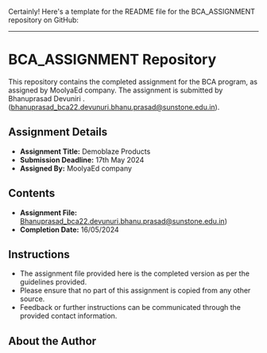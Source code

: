 Certainly! Here's a template for the README file for the BCA_ASSIGNMENT repository on GitHub:

---

# BCA_ASSIGNMENT Repository

This repository contains the completed assignment for the BCA program, as assigned by MoolyaEd company. The assignment is submitted by Bhanuprasad Devuniri .(bhanuprasad_bca22.devunuri.bhanu.prasad@sunstone.edu.in).

## Assignment Details

- **Assignment Title:** Demoblaze Products
- **Submission Deadline:** 17th May 2024
- **Assigned By:** MoolyaEd company


## Contents

- **Assignment File:** Bhanuprasad_bca22.devunuri.bhanu.prasad@sunstone.edu.in)
- **Completion Date:** 16/05/2024

## Instructions

- The assignment file provided here is the completed version as per the guidelines provided.
- Please ensure that no part of this assignment is copied from any other source.
- Feedback or further instructions can be communicated through the provided contact information.

## About the Author

Bhnauprasad Devunuri is a student pursuing the BCA program at Chaithanya University. This repository serves as a record of their work and learning progress.

---
